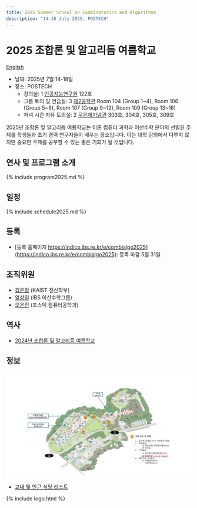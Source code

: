 ```yaml
---
title: 2025 Summer School on Combinatorics and Algorithms
description: "14-18 July 2025, POSTECH"
--- 
```

# 2025 조합론 및 알고리듬 여름학교

[English](/en/)



<div id="map"></div>
<script language="javascript">
var map = L.map('map').setView([36.011,129.3222], 17);
L.tileLayer('https://{s}.tile.openstreetmap.de/{z}/{x}/{y}.png', {
    maxZoom: 19,
    attribution: '&copy; <a href="https://www.openstreetmap.org/copyright">OpenStreetMap</a> contributors'
}).addTo(map);
L.control.scale().addTo(map);
function pm(label, lat, long, title,link) {
    var myIcon=L.divIcon({className:"mi", html:label });
    L.marker([lat, long],{icon:myIcon}).addTo(map)
    .bindPopup('<b><a href="'+link+'" target=_new>'+title+'</a></b>');
}
pm(1, 36.010656, 129.321426, '인공지능연구원', 'https://naver.me/xY47CR3o');
pm(2, 36.012041, 129.322353, '무은재기념관', 'https://naver.me/xyTaSNCN');
pm(3, 36.012441, 129.321948, '제2공학관', 'https://naver.me/5qD7jmvo');

</script>

- 날짜: 2025년 7월 14-18일
- 장소: POSTECH
  - 강의실: <span class="mi">1</span> [인공지능연구원](https://naver.me/xY47CR3o) 122호
  - 그룹 토의 및 연습실: <span class="mi">3</span> [제2공학관](https://naver.me/5qD7jmvo) Room 104 (Group 1~4), Room 106 (Group 5~8), Room 107 (Group 9~12), Room 109 (Group 13~16)
  - 저녁 시간 자유 토의실: <span class="mi">2</span> [무은재기념관](https://naver.me/xyTaSNCN) 303호, 304호, 305호, 309호


2025년 조합론 및 알고리듬 여름학교는 이론 컴퓨터 과학과 이산수학 분야의 선별된 주제를 학생들과 초기 경력 연구자들이 배우는 장소입니다. 이는 대학 강의에서 다루지 않지만 중요한 주제를 공부할 수 있는 좋은 기회가 될 것입니다. 


연사 및 프로그램 소개
---------------------
{% include program2025.md %}
  
일정 
---------------------  
{% include schedule2025.md %}

등록
--------------------- 
- [등록 홈페이지 https://indico.ibs.re.kr/e/combialgo2025](https://indico.ibs.re.kr/e/combialgo2025): 등록 마감 5월 31일.


## 조직위원

- [김은정](https://www.lamsade.dauphine.fr/~kim/) (KAIST 전산학부)
- [엄상일](https://dimag.ibs.re.kr/home/sangil/) (IBS 이산수학그룹)
- [오은진](https://sites.google.com/view/eunjinoh/) (포스텍 컴퓨터공학과)

## 역사

- [2024년 조합론 및 알고리듬 여름학교](/2024/)


## 정보 
![POSTECH Campus Map](/assets/postechmap2025.png)

- [교내 및 인근 식당 리스트](/assets/pdf/restaurants2025.pdf)

{% include logo.html %}


